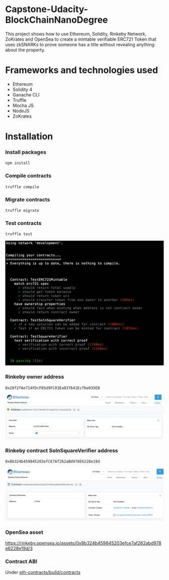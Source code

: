 # Capstone-Udacity-BlockChainNanoDegree

This project shows how to use Ethereum, Solidity, Rinkeby Network, ZoKrates and OpenSea to create a mintable verifiable ERC721 Token that uses zkSNARKs to prove someone has a title without revealing anything about the property.


# Frameworks and technologies used
* Ethereum
* Solidity 4
* Ganache CLI
* Truffle
* Mocha JS
* NodeJS
* ZoKrates

# Installation
### Install packages
```
npm install
```

### Compile contracts
```
truffle compile
```

### Migrate contracts
```
truffle migrate
```


### Test contracts
```
truffle test
```

![Screenshot](tests.png)

### Rinkeby owner address
```
0x28f2fAe714FDcF85d9FC01Ea837641Ecfbe035EB
```

![Screenshot](owner.png)

### Rinkeby contract SolnSquareVerifier address
```
0x8b324b459845203efCE7Af262aBd978E6228e19d
```

![Screenshot](contract.png)

### OpenSea asset
https://rinkeby.opensea.io/assets/0x8b324b459845203efce7af262abd978e6228e19d/3

### Contract ABI
Under [eth-contracts/build/contracts](eth-contracts/build/contracts)
